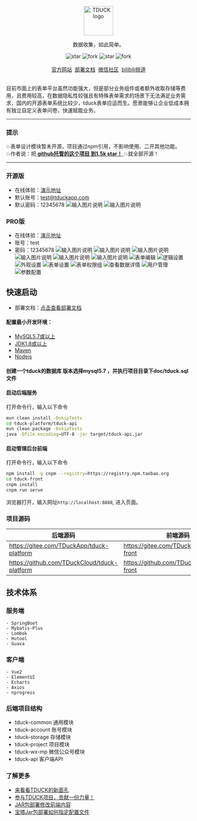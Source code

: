<br />
<br />
<p align="center">
    <a href="https://www.tduckcloud.com" target="_blank" rel="noopener noreferrer">
        <img style="margin-bottom: 0px;" width="80px" src="https://oss.tduckcloud.com/lading-image/ICO-icon.png" alt="TDUCK logo" />
    </a>
</p>

<p align="center">数据收集，如此简单。</p>

<p align="center">
    <img src='https://gitee.com/TDuckApp/tduck-platform/badge/star.svg?theme=dark' alt='star'></img>
    <img src='https://gitee.com/TDuckApp/tduck-platform/badge/fork.svg?theme=dark' alt='fork'></img>
    <img src='https://img.shields.io/github/stars/tduckcloud/tduck-platform?style=social' alt='star'></img>
    <img src='https://img.shields.io/github/forks/tduckcloud/tduck-platform?style=social' alt='fork'></img>
    <br />
    <br />   
    <a href="https://www.tduckcloud.com/" target="_blank">官方网站</a>&nbsp;
    <a href="https://www.yuque.com/tduck/home"  target="_blank" >部署文档</a>&nbsp;
    <a href="https://pro.tduckcloud.com/s/QUiDSKq8" target="_blank">微信社区</a>&nbsp;
    <a href="https://space.bilibili.com/409825300" target="_blank">bilibili频道</a>
</p>

<br />
目前市面上的表单平台虽然功能强大，但是部分业务组件或者额外收取存储等费用，且费用较高，在数据隐私性较强且有特殊表单需求的场景下无法满足业务需求，国内的开源表单系统比较少，tduck表单应运而生。愿景能够让企业低成本拥有独立自定义表单问卷，快速赋能业务。

------------------------------

### 提示
💥表单设计模块暂未开源，项目通过npm引用，不影响使用、二开其他功能。
<br />
💥作者说：把<a href="https://github.com/TDuckCloud/tduck-platform" target="_blank"> <b>github托管的这个项目 到1.5k star！</b> </a>💥就全部开源！

------------------------------


###  开源版
- 在线体验：<a href="http://www.tduckcloud.com" target="_blank">演示地址</a>
- 默认账号：test@tduckapp.com
- 默认密码：12345678
![输入图片说明](https://oss.tduckcloud.com/%E5%BE%AE%E4%BF%A1%E6%88%AA%E5%9B%BE_20220224113836.png)
![输入图片说明](https://oss.tduckcloud.com/%E5%BE%AE%E4%BF%A1%E6%88%AA%E5%9B%BE_20220224114416.png)



###  PRO版
- 在线体验：<a href="http://www.tduckcloud.com" target="_blank">演示地址</a>
- 账号：test
- 密码：12345678
![输入图片说明](https://s1.ax1x.com/2022/07/13/jWNO7n.png)
![输入图片说明](https://s1.ax1x.com/2022/07/13/jWUSpT.png)
![输入图片说明](https://s1.ax1x.com/2022/04/08/LptAVP.png)
![输入图片说明](https://s1.ax1x.com/2022/04/08/LptV58.png)
![输入图片说明](https://s1.ax1x.com/2022/04/08/Lpt6PO.png)
![输入图片说明](https://s1.ax1x.com/2022/04/08/LptUxJ.png)
![表单编辑](https://s1.ax1x.com/2022/11/21/zl0tFH.png)
![逻辑设置](https://s1.ax1x.com/2022/11/21/zl0UfA.png)
![外观设置](https://s1.ax1x.com/2022/11/21/zl0dSI.png)
![表单设置](https://s1.ax1x.com/2022/11/21/zl0wlt.png)
![表单权限组](https://s1.ax1x.com/2022/11/21/zl006P.png)
![查看数据详情](https://s1.ax1x.com/2022/11/21/zl0yTg.png)
![用户管理](https://s1.ax1x.com/2022/11/21/zl0gYj.png)
![参数配置](https://s1.ax1x.com/2022/11/21/zl0Wpn.png)




##  快速启动

- 部署文档：<a href="https://www.yuque.com/tduck/home/vl7y79" target="_blank">点击查看部署文档</a>

#### 配置最小开发环境：

   * [MySQL5.7或以上](https://dev.mysql.com/downloads/mysql/)
   * [JDK1.8或以上](http://www.oracle.com/technetwork/java/javase/overview/index.html)
   * [Maven](https://maven.apache.org/download.cgi)
   * [Nodejs](https://nodejs.org/en/download/)

#### 创建一个tduck的数据库  **版本选择mysql5.7**  ，并执行项目目录下doc/tduck.sql文件

#### 启动后端服务

   打开命令行，输入以下命令

   ```bash
   mvn clean install -DskipTests
   cd tduck-platform/tduck-api
   mvn clean package -DskipTests
   java -Dfile.encoding=UTF-8 -jar target/tduck-api.jar
   ```

#### 启动管理后台前端

   打开命令行，输入以下命令

   ```bash
   npm install -g cnpm --registry=https://registry.npm.taobao.org
   cd tduck-front
   cnpm install
   cnpm run serve
   ```
   浏览器打开，输入网址`http://localhost:8888`, 进入页面。


### 项目源码

|   后端源码  |   前端源码  |
|--- | --- |
|  https://gitee.com/TDuckApp/tduck-platform   |  https://gitee.com/TDuckApp/tduck-front   |
|  https://github.com/TDuckCloud/tduck-platform   |  https://github.com/TDuckCloud/tduck-front   |


##  技术体系

### 服务端

```
- SpringBoot 
- Mybatis-Plus
- Lombok
- Hutool
- Guava
```

### 客户端

```
- Vue2
- ElementUI
- Echarts
- Axios
- nprogress
```

### 后端项目结构

-  tduck-common 通用模块
-  tduck-account 账号模块
-  tduck-storage 存储模块
-  tduck-project 项目模块
-  tduck-wx-mp  微信公众号模块
-  tduck-api 客户端API



### 了解更多
- [来看看TDUCK的新面孔](https://mp.weixin.qq.com/s/pLltfRv-KvStMxKefAvD_g)
- [参与TDUCK项目，贡献一份力量！](https://gitee.com/TDuckApp/tduck-platform/issues/I4ZC6R)
- [JAR包部署修改前端内容](https://www.yuque.com/mawuhui/kgacqz/zpubyn)
- [宝塔Jar包部署如何指定配置文件](https://www.yuque.com/mawuhui/kgacqz/paqc6g)

